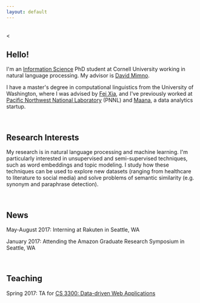 ```yaml
---
layout: default
---
```


<br><

## Hello!

<!-- <img class="profile-picture" src="me.jpg"> -->

I'm an [Information Science](http://infosci.cornell.edu/) PhD student at Cornell University working in natural language processing. My advisor is [David Mimno](https://mimno.infosci.cornell.edu/).

I have a master's degree in computational linguistics from the University of Washington, where I was advised by [Fei Xia](http://faculty.washington.edu/fxia/), and I've previously worked at [Pacific Northwest National Laboratory](https://www.pnl.gov/) (PNNL) and [Maana](https://www.maana.io/), a data analytics startup.

<br>

## Research Interests

My research is in natural language processing and machine learning. I'm particularly interested in unsupervised and semi-supervised techniques, such as word embeddings and topic modeling. I study how these techniques can be used to explore new datasets (ranging from healthcare to literature to social media) and solve problems of semantic similarity (e.g. synonym and paraphrase detection).

<br>

## News

May-August 2017: Interning at Rakuten in Seattle, WA

January 2017: Attending the Amazon Graduate Research Symposium in Seattle, WA

<br>

## Teaching

Spring 2017: TA for [CS 3300: Data-driven Web Applications](https://mimno.infosci.cornell.edu/info3300/)


<!-- ## Publications

1. F.Bar, J.Doe: Effects of having a placeholder of a name
2. S.Holmes, J.Watson: Consequences of living with a sociopath in London -->
